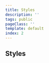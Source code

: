 ```yaml
---
title: Styles
description: ''
tags: public
pageClass: ''
template: default
index: 2
---
```


## Styles
